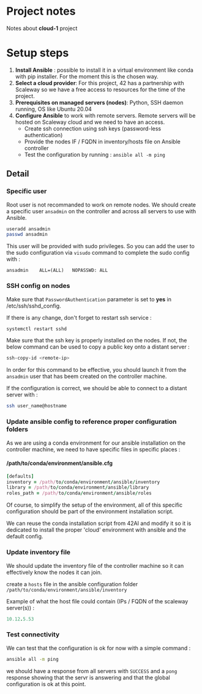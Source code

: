 # Project notes

Notes about **cloud-1** project

# Setup steps

1. **Install Ansible** : possible to install it in a virtual environment like conda with pip installer. For the moment this is the chosen way. 
2. **Select a cloud provider**: For this project, 42 has a partnership with Scaleway so we have a free access to resources for the time of the project.
3. **Prerequisites on managed servers (nodes)**: Python, SSH daemon running, OS like Ubuntu 20.04
4. **Configure Ansible** to work with remote servers. Remote servers will be hosted on Scaleway cloud and we need to have an access.
    - Create ssh connection using ssh keys (password-less authentication)
    - Provide the nodes IF / FQDN in inventory/hosts file on Ansible controller
    - Test the configuration by running : `ansible all -m ping`

## Detail

### Specific user

Root user is not recommanded to work on remote nodes. We should create a specific user `ansadmin` on the controller and across all servers to use with Ansible.

```sh
useradd ansadmin
passwd ansadmin
```

This user will be provided with sudo privileges. So you can add the user to the sudo configuration via `visudo` command to complete the sudo config with :

```
ansadmin    ALL=(ALL)   NOPASSWD: ALL
```

### SSH config on nodes

Make sure that `PasswordAuthentication` parameter is set to **yes** in /etc/ssh/sshd_config.

If there is any change, don't forget to restart ssh service :
```sh
systemctl restart sshd
```

Make sure that the ssh key is properly installed on the nodes. If not, the below command can be used to copy a public key onto a distant server :

```sh
ssh-copy-id <remote-ip>
```

In order for this command to be effective, you should launch it from the `ansadmin` user that has beem created on the controller machine.

If the configuration is correct, we should be able to connect to a distant server with : 

```sh
ssh user_name@hostname
```

### Update ansible config to reference proper configuration folders

As we are using a conda environment for our ansible installation on the controller machine, we need to have specific files in specific places :

#### /path/to/conda/environment/ansible.cfg
```ruby
[defaults]
inventory = /path/to/conda/environment/ansible/inventory
library = /path/to/conda/environment/ansible/library
roles_path = /path/to/conda/environment/ansible/roles
```

Of course, to simplify the setup of the environment, all of this specific configuration should be part of the environment installation script.

We can reuse the conda installation script from 42AI and modify it so it is dedicated to install the proper 'cloud' environment with ansible and the default config.

### Update inventory file

We should update the inventory file of the controller machine so it can effectively know the nodes it can join.

create a `hosts` file in the ansible configuration folder `/path/to/conda/environment/ansible/inventory`

Example of what the host file could contain (IPs / FQDN of the scaleway server(s)) :

```ruby
10.12.5.53
```

### Test connectivity

We can test that the configuration is ok for now with a simple command :

```sh
ansible all -m ping
```

we should have a response from all servers with `SUCCESS` and a `pong` response showing that the servr is answering and that the global configuration is ok at this point.

